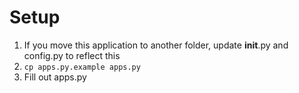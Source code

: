 # Setup
1. If you move this application to another folder, update __init__.py and config.py to reflect this
2. `cp apps.py.example apps.py`
3. Fill out apps.py
